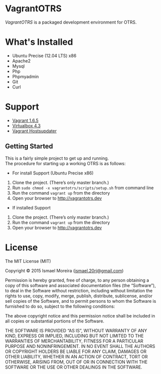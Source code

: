 # VagrantOTRS

*VagrantOTRS* is a packaged development environment for OTRS.

# What's Installed

+ Ubuntu Precise (12.04 LTS) x86
+ Apache2
+ Mysql
+ Php
+ Phpmyadmin
+ Git
+ Curl

# Support

+ [Vagrant 1.6.5](https://www.vagrantup.com/download-archive/v1.6.5.html)
+ [Virtualbox 4.3](https://www.virtualbox.org/wiki/Downloads)
+ [Vagrant Hostsupdater](https://github.com/cogitatio/vagrant-hostsupdater)

## Getting Started

This is a fairly simple project to get up and running.  
The procedure for starting up a working OTRS is as follows:

+ For install Support (Ubuntu Precise x86)

1. Clone the project.  (There’s only master branch.)
2. Run `sudo chmod -x vagrantotrs/scripts/setup.sh` from command line
3. Run the command `vagrant up` from the directory
4. Open your browser to http://vagrantotrs.dev

+ If installed Support

1. Clone the project.  (There’s only master branch.)
2. Run the command `vagrant up` from the directory
3. Open your browser to http://vagrantotrs.dev

# License

The MIT License (MIT)

Copyright © 2015 Ismael Moreira (ismael.20rj@gmail.com)

Permission is hereby granted, free of charge, to any person obtaining a copy of this software and associated documentation files (the “Software”), to deal in the Software without restriction, including without limitation the rights to use, copy, modify, merge, publish, distribute, sublicense, and/or sell copies of the Software, and to permit persons to whom the Software is furnished to do so, subject to the following conditions:

The above copyright notice and this permission notice shall be included in all copies or substantial portions of the Software.

THE SOFTWARE IS PROVIDED “AS IS”, WITHOUT WARRANTY OF ANY KIND, EXPRESS OR IMPLIED, INCLUDING BUT NOT LIMITED TO THE WARRANTIES OF MERCHANTABILITY, FITNESS FOR A PARTICULAR PURPOSE AND NONINFRINGEMENT. IN NO EVENT SHALL THE AUTHORS OR COPYRIGHT HOLDERS BE LIABLE FOR ANY CLAIM, DAMAGES OR OTHER LIABILITY, WHETHER IN AN ACTION OF CONTRACT, TORT OR OTHERWISE, ARISING FROM, OUT OF OR IN CONNECTION WITH THE SOFTWARE OR THE USE OR OTHER DEALINGS IN THE SOFTWARE.


